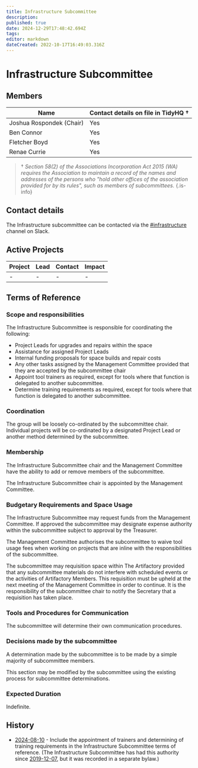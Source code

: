```yaml
---
title: Infrastructure Subcommittee
description: 
published: true
date: 2024-12-29T17:48:42.694Z
tags: 
editor: markdown
dateCreated: 2022-10-17T16:49:03.316Z
---
```


# Infrastructure Subcommittee

## Members

| Name                     | Contact details on file in TidyHQ † |
| ------------------------ | ----------------------------------- |
| Joshua Rospondek (Chair) | Yes                                 |
| Ben Connor               | Yes                                 |
| Fletcher Boyd            | Yes                                 |
| Renae Currie             | Yes                                 |

> † *Section 58(2) of the Associations Incorporation Act 2015 (WA) requires the Association to maintain a record of the names and addresses of the persons who "hold other offices of the association provided for by its rules", such as members of subcommittees.*
{.is-info}

## Contact details

The Infrastructure subcommittee can be contacted via the [#infrastructure](https://perthartifactory.slack.com/archives/CFWCKULHY) channel on Slack.

## Active Projects

| Project                    | Lead     | Contact          | Impact                                                                                                                              |
|----------------------------|----------|------------------|-------------------------------------------------------------------------------------------------------------------------------------|
| - | - | - | - |

## Terms of Reference

### Scope and responsibilities

The Infrastructure Subcommittee is responsible for coordinating the following:

* Project Leads for upgrades and repairs within the space
* Assistance for assigned Project Leads
* Internal funding proposals for space builds and repair costs
* Any other tasks assigned by the Management Committee provided that they are accepted by the subcommittee chair
* Appoint tool trainers as required, except for tools where that function is delegated to another subcommittee.
* Determine training requirements as required, except for tools where that function is delegated to another subcommittee.

### Coordination

The group will be loosely co-ordinated by the subcommittee chair. Individual projects will be co-ordinated by a designated Project Lead or another method determined by the subcommittee.

### Membership

The Infrastructure Subcommittee chair and the Management Committee have the ability to add or remove members of the subcommittee.

The Infrastructure Subcommittee chair is appointed by the Management Committee.

### Budgetary Requirements and Space Usage

The Infrastructure Subcommittee may request funds from the Management Committee. If approved the subcommittee may designate expense authority within the subcommittee subject to approval by the Treasurer.

The Management Committee authorises the subcommittee to waive tool usage fees when working on projects that are inline with the responsibilities of the subcommittee.

The subcommittee may requisition space within The Artifactory provided that any subcommittee materials do not interfere with scheduled events or the activities of Artifactory Members. This requisition must be upheld at the next meeting of the Management Committee in order to continue. It is the responsibility of the subcommittee chair to notify the Secretary that a requisition has taken place.

### Tools and Procedures for Communication

The subcommittee will determine their own communication procedures.

### Decisions made by the subcommittee

A determination made by the subcommittee is to be made by a simple majority of subcommittee members.

This section may be modified by the subcommittee using the existing process for subcommittee determinations.

### Expected Duration

Indefinite.

## History

* [2024-08-10](/minutes/Committee/2024-08-10) - Include the appointment of trainers and determining of training requirements in the Infrastructure Subcommittee terms of reference. (The Infrastructure Subcommittee has had this authority since [2019-12-07](/minutes/Committee/2019-12-07), but it was recorded in a separate bylaw.)
